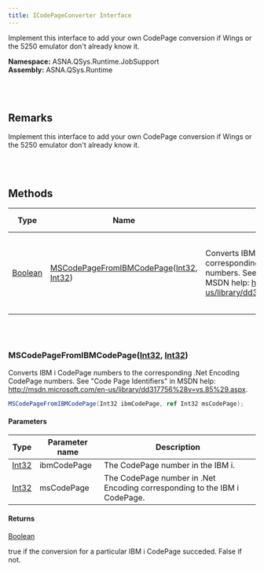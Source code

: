 ```yaml
---
title: ICodePageConverter Interface
---
```


Implement this interface to add your own CodePage conversion if Wings or the 5250 emulator don't already know it.

**Namespace:** ASNA.QSys.Runtime.JobSupport <br/>
**Assembly:** ASNA.QSys.Runtime

<br>
<br>

## Remarks

Implement this interface to add your own CodePage conversion if Wings or the 5250 emulator don't already know it.

[//]: # ($$TODO: Complete the Remarks section.)

<br>
<br>

## Methods

| Type | Name | Description | Return Description 
| --- | --- | --- | --- 
| [Boolean](https://docs.microsoft.com/en-us/dotnet/api/system.boolean) | [MSCodePageFromIBMCodePage](#mscodepagefromibmcodepageint32-int32)([Int32](https://docs.microsoft.com/en-us/dotnet/api/system.int32), [Int32](https://docs.microsoft.com/en-us/dotnet/api/system.int32)) | Converts IBM i CodePage numbers to the corresponding .Net Encoding CodePage numbers. See "Code Page Identifiers" in MSDN help: http://msdn.microsoft.com/en-us/library/dd317756%28v=vs.85%29.aspx. | true if the conversion for a particular IBM i CodePage succeded. False if not.

<br>
<br>

### MSCodePageFromIBMCodePage([Int32](https://docs.microsoft.com/en-us/dotnet/api/system.int32), [Int32](https://docs.microsoft.com/en-us/dotnet/api/system.int32))

Converts IBM i CodePage numbers to the corresponding .Net Encoding CodePage numbers. See "Code Page Identifiers" in MSDN help: http://msdn.microsoft.com/en-us/library/dd317756%28v=vs.85%29.aspx.

```cs
MSCodePageFromIBMCodePage(Int32 ibmCodePage, ref Int32 msCodePage);
```

#### Parameters

| Type | Parameter name | Description
| --- | --- | ---
| [Int32](https://docs.microsoft.com/en-us/dotnet/api/system.int32) | ibmCodePage | The CodePage number in the IBM i. 
| [Int32](https://docs.microsoft.com/en-us/dotnet/api/system.int32) | msCodePage | The CodePage number in .Net Encoding corresponding to the IBM i CodePage. 

#### Returns

[Boolean](https://docs.microsoft.com/en-us/dotnet/api/system.boolean)

true if the conversion for a particular IBM i CodePage succeded. False if not.


<br>
<br>

